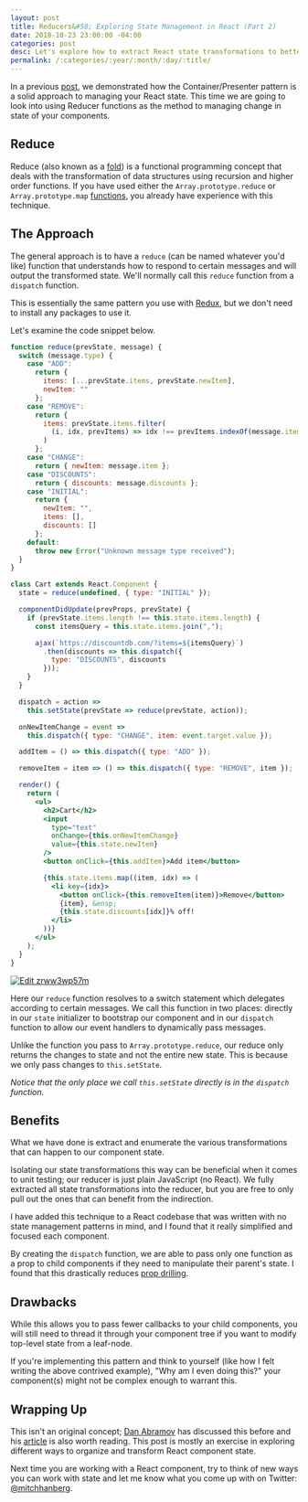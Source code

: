 ```yaml
---
layout: post
title: Reducers&#58; Exploring State Management in React (Part 2)
date: 2018-10-23 23:00:00 -04:00
categories: post
desc: Let's explore how to extract React state transformations to better isolate and understand the way our component state changes.
permalink: /:categories/:year/:month/:day/:title/
---
```


In a previous [post](https://www.mitchellhanberg.com/post/2018/07/25/exploring-state-management-in-react-container-components/), we demonstrated how the Container/Presenter pattern is a solid approach to managing your React state. This time we are going to look into using Reducer functions as the method to managing change in state of your components.

## Reduce

Reduce (also known as a [fold](https://en.wikipedia.org/wiki/Fold_%28higher-order_function%29)) is a functional programming concept that deals with the transformation of data structures using recursion and higher order functions. If you have used either the `Array.prototype.reduce` or `Array.prototype.map` [functions](https://developer.mozilla.org/en-US/docs/Web/JavaScript/Reference/Global_Objects/Array), you already have experience with this technique.

## The Approach

The general approach is to have a `reduce` (can be named whatever you'd like) function that understands how to respond to certain messages and will output the transformed state. We'll normally call this `reduce` function from a `dispatch` function.

This is essentially the same pattern you use with [Redux](https://redux.js.org), but we don't need to install any packages to use it.

Let's examine the code snippet below.

```jsx
function reduce(prevState, message) {
  switch (message.type) {
    case "ADD":
      return {
        items: [...prevState.items, prevState.newItem],
        newItem: ""
      };
    case "REMOVE":
      return {
        items: prevState.items.filter(
          (i, idx, prevItems) => idx !== prevItems.indexOf(message.item)
        )
      };
    case "CHANGE":
      return { newItem: message.item };
    case "DISCOUNTS":
      return { discounts: message.discounts };
    case "INITIAL":
      return {
        newItem: "",
        items: [],
        discounts: []
      };
    default:
      throw new Error("Unknown message type received");
  }
}

class Cart extends React.Component {
  state = reduce(undefined, { type: "INITIAL" });

  componentDidUpdate(prevProps, prevState) {
    if (prevState.items.length !== this.state.items.length) {
      const itemsQuery = this.state.items.join(",");

      ajax(`https://discountdb.com/?items=${itemsQuery}`)
        .then(discounts => this.dispatch({
          type: "DISCOUNTS", discounts 
        }));
    }
  }

  dispatch = action => 
    this.setState(prevState => reduce(prevState, action));

  onNewItemChange = event =>
    this.dispatch({ type: "CHANGE", item: event.target.value });

  addItem = () => this.dispatch({ type: "ADD" });

  removeItem = item => () => this.dispatch({ type: "REMOVE", item });

  render() {
    return (
      <ul>
        <h2>Cart</h2>
        <input
          type="text"
          onChange={this.onNewItemChange}
          value={this.state.newItem}
        />
        <button onClick={this.addItem}>Add item</button>

        {this.state.items.map((item, idx) => (
          <li key={idx}>
            <button onClick={this.removeItem(item)}>Remove</button>
            {item}, &ensp;
            {this.state.discounts[idx]}% off!
          </li>
        ))}
      </ul>
    );
  }
}
```

[![Edit zrww3wp57m](https://codesandbox.io/static/img/play-codesandbox.svg)](https://codesandbox.io/s/zrww3wp57m)

Here our `reduce` function resolves to a switch statement which delegates according to certain messages. We call this function in two places: directly in our `state` initializer to bootstrap our component and in our `dispatch` function to allow our event handlers to dynamically pass messages.

Unlike the function you pass to `Array.prototype.reduce`, our reduce only returns the changes to state and not the entire new state. This is because we only pass changes to `this.setState`.

_Notice that the only place we call `this.setState` directly is in the `dispatch` function._

## Benefits

What we have done is extract and enumerate the various transformations that can happen to our component state.

Isolating our state transformations this way can be beneficial when it comes to unit testing; our reducer is just plain JavaScript (no React). We fully extracted all state transformations into the reducer, but you are free to only pull out the ones that can benefit from the indirection.

I have added this technique to a React codebase that was written with no state management patterns in mind, and I found that it really simplified and focused each component.

By creating the `dispatch` function, we are able to pass only one function as a prop to child components if they need to manipulate their parent's state. I found that this drastically reduces [prop drilling](https://blog.kentcdodds.com/prop-drilling-bb62e02cb691).

## Drawbacks

While this allows you to pass fewer callbacks to your child components, you will still need to thread it through your component tree if you want to modify top-level state from a leaf-node. 

If you're implementing this pattern and think to yourself (like how I felt writing the above contrived example), "Why am I even doing this?" your component(s) might not be complex enough to warrant this.

## Wrapping Up

This isn't an original concept; [Dan Abramov](https://twitter.com/dan_abramov) has discussed this before and his [article](https://medium.com/@dan_abramov/you-might-not-need-redux-be46360cf367) is also worth reading. This post is mostly an exercise in exploring different ways to organize and transform React component state. 

Next time you are working with a React component, try to think of new ways you can work with state and let me know what you come up with on Twitter: [@mitchhanberg](https://twitter.com/mitchhanberg).
